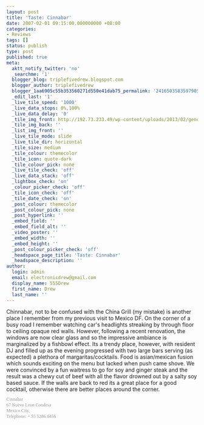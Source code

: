 ```yaml
---
layout: post
title: 'Taste: Cinnabar'
date: 2007-02-01 09:15:00.000000000 +08:00
categories:
- Reviews
tags: []
status: publish
type: post
published: true
meta:
  aktt_notify_twitter: 'no'
  _searchme: '1'
  blogger_blog: triplefivedrew.blogspot.com
  blogger_author: triplefivedrew
  blogger_1aa6905c55b353560271d550e41dab75_permalink: '2416503583597905700'
  _edit_last: '1'
  _live_tile_speed: '1000'
  _live_data_stops: 0%,100%
  _live_data_delay: '0'
  _tile_img_front: http://192.73.233.49/wp-content/uploads/2013/02/generic-restaurant-shot-tile.jpg
  _tile_img_back: ''
  _list_img_front: ''
  _live_tile_mode: slide
  _live_tile_dir: horizontal
  _tile_size: medium
  _tile_colour: themecolor
  _tile_icon: quote-dark
  _tile_colour_pick: none
  _live_tile_check: 'off'
  _live_data_stack: 'off'
  _lightbox_check: 'on'
  _colour_picker_check: 'off'
  _tile_icon_check: 'off'
  _tile_date_check: 'on'
  _post_colour: themecolor
  _post_colour_pick: none
  _post_hyperlink: ''
  _embed_field: ''
  _embed_field_alt: ''
  _video_poster: ''
  _embed_width: ''
  _embed_height: ''
  _post_colour_picker_check: 'off'
  _headspace_page_title: 'Taste: Cinnabar'
  _headspace_description: ''
author:
  login: admin
  email: electronicdrew@gmail.com
  display_name: 555Drew
  first_name: Drew
  last_name: ''
---
```

Chinnabar, not to be confused with the China Grill (my mistake) is another place I remember from my previous visit to Mexico DF.
On the corner of a busy road I remember watching car's headlights streaking by through floor to ceiling opaque red walls. However, following a recent renovation, the windows are now clear glass and so the impressive ambiance is marginalized by a fishbowl effect.
Its a trendy place, however, with resident DJ and filled up as the evening progressed with two large bars serving (as expected) a plethora of margaritas/cocktails.
Food is asian/mexican fusion which sounds exciting on the menu but lacked when push came  shove. We were convinced by a fun waitress to go for soy and ginger steak and the result was a chewy cut of beef with all the flavor drowned out by a salty soy based sauce.
If the walls are back to red its a great place for a good cocktail, otherwise there are better places around the corner.<span style="font-size:78%;"><br /><span style="color:rgb(153,153,153);font-size:85%;"><br /></span></span><span style="color:rgb(153,153,153);font-family:times new roman;font-size:85%;">Cinnabar<br />67 Nuevo Leon Condesa<br />Mexico City,<br />Telephone: + 55 5286 8456</span>
